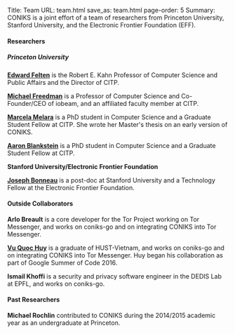 Title: Team
URL: team.html
save_as: team.html
page-order: 5
Summary: CONIKS is a joint effort of a team of researchers from Princeton University, Stanford University, and the Electronic Frontier Foundation (EFF).

<div class="col-md-12">
<h4>Researchers</h4>
<h5 class="text-info"><b>Princeton University</b></h5>
<div class="inner">
<p><b><a href="https://www.cs.princeton.edu/~felten">Edward Felten</a></b> is the Robert E. Kahn Professor of Computer Science and Public Affairs and the Director of CITP.</p>

<p><b><a href="https://www.cs.princeton.edu/~mfreed">Michael Freedman</a></b> is a Professor of Computer Science and Co-Founder/CEO of iobeam, and an affiliated faculty member at CITP.</p>

<p><b><a href="https://www.cs.princeton.edu/~melara">Marcela Melara</a></b> is a PhD student in Computer Science and a Graduate Student Fellow at CITP. She wrote her Master's thesis on an early version of CONIKS.</p>

<p><b><a href="https://www.cs.princeton.edu/~ablankst">Aaron Blankstein</a></b> is a PhD student in Computer Science and a Graduate Student Fellow at CITP.</p>
</div>

<div class="row-sm">
<p><b class="text-info">Stanford University/Electronic Frontier Foundation</b>
</div>

<div class="inner">
<p><b><a href="http://www.jbonneau.com">Joseph Bonneau</a></b> is a post-doc at Stanford University and a Technology Fellow at the Electronic Frontier Foundation.</p>
</div>
</div>

<div class="col-md-12 row-md">
<h4>Outside Collaborators</h4>
<div class="inner">

<p><b>Arlo Breault</b> is a core developer for the Tor Project working on
Tor Messenger, and works on coniks-go and on integrating
CONIKS into Tor Messenger.</p>

<p><b><a href="http://c633.net">Vu Quoc Huy</a></b> is a graduate of HUST-Vietnam, and
works on coniks-go and on integrating CONIKS into Tor Messenger. Huy
began his collaboration as part of Google Summer of Code 2016.</p>

<p><b>Ismail Khoffi</b> is a security and privacy software engineer in the
DEDIS Lab at EPFL, and works on coniks-go.</p>
</div>
</div>

<div class="col-md-12 row-md">
<h4>Past Researchers</h4>
<div class="inner">
<p><b>Michael Rochlin</b> contributed to CONIKS during the 2014/2015 academic year as an undergraduate at Princeton.</p>
</div>
</div>
